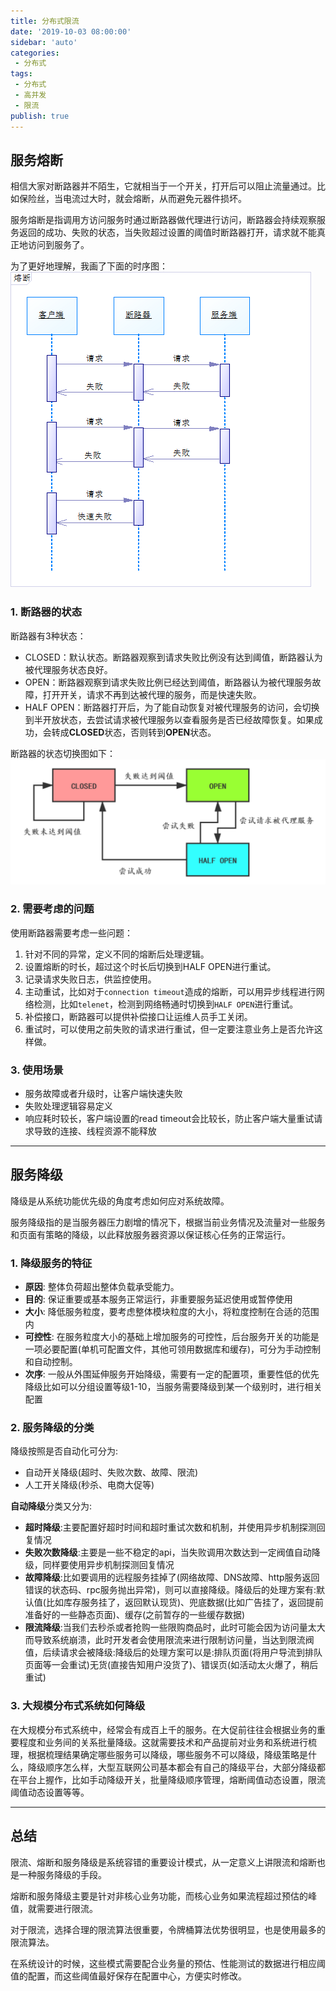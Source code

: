 ```yaml
---
title: 分布式限流
date: '2019-10-03 08:00:00'
sidebar: 'auto'
categories:
 - 分布式
tags:
 - 分布式
 - 高并发
 - 限流
publish: true
---
```


## 服务熔断
相信大家对断路器并不陌生，它就相当于一个开关，打开后可以阻止流量通过。比如保险丝，当电流过大时，就会熔断，从而避免元器件损坏。

服务熔断是指调用方访问服务时通过断路器做代理进行访问，断路器会持续观察服务返回的成功、失败的状态，当失败超过设置的阈值时断路器打开，请求就不能真正地访问到服务了。

为了更好地理解，我画了下面的时序图：![image](image/04-00.png)
### 1. 断路器的状态
断路器有3种状态：
- CLOSED：默认状态。断路器观察到请求失败比例没有达到阈值，断路器认为被代理服务状态良好。
- OPEN：断路器观察到请求失败比例已经达到阈值，断路器认为被代理服务故障，打开开关，请求不再到达被代理的服务，而是快速失败。
- HALF OPEN：断路器打开后，为了能自动恢复对被代理服务的访问，会切换到半开放状态，去尝试请求被代理服务以查看服务是否已经故障恢复。如果成功，会转成**CLOSED**状态，否则转到**OPEN**状态。

断路器的状态切换图如下：![image](image/04-01.png)

### 2. 需要考虑的问题
使用断路器需要考虑一些问题：
1. 针对不同的异常，定义不同的熔断后处理逻辑。
2. 设置熔断的时长，超过这个时长后切换到HALF OPEN进行重试。
3. 记录请求失败日志，供监控使用。
4. 主动重试，比如对于`connection timeout`造成的熔断，可以用异步线程进行网络检测，比如`telenet`，检测到网络畅通时切换到`HALF OPEN`进行重试。
5. 补偿接口，断路器可以提供补偿接口让运维人员手工关闭。
6. 重试时，可以使用之前失败的请求进行重试，但一定要注意业务上是否允许这样做。
### 3. 使用场景
* 服务故障或者升级时，让客户端快速失败
* 失败处理逻辑容易定义
* 响应耗时较长，客户端设置的read timeout会比较长，防止客户端大量重试请求导致的连接、线程资源不能释放

---
## 服务降级
降级是从系统功能优先级的角度考虑如何应对系统故障。

服务降级指的是当服务器压力剧增的情况下，根据当前业务情况及流量对一些服务和页面有策略的降级，以此释放服务器资源以保证核心任务的正常运行。
### 1. 降级服务的特征
- **原因**: 整体负荷超出整体负载承受能力。
- **目的**: 保证重要或基本服务正常运行，非重要服务延迟使用或暂停使用
- **大小**: 降低服务粒度，要考虑整体模块粒度的大小，将粒度控制在合适的范围内
- **可控性**: 在服务粒度大小的基础上增加服务的可控性，后台服务开关的功能是一项必要配置(单机可配置文件，其他可领用数据库和缓存)，可分为手动控制和自动控制。
- **次序**: 一般从外围延伸服务开始降级，需要有一定的配置项，重要性低的优先降级比如可以分组设置等级1-10，当服务需要降级到某一个级别时，进行相关配置
### 2. 服务降级的分类 
降级按照是否自动化可分为:

- 自动开关降级(超时、失败次数、故障、限流)
- 人工开关降级(秒杀、电商大促等)

**自动降级**分类又分为:

- **超时降级**:主要配置好超时时间和超时重试次数和机制，并使用异步机制探测回复情况
- **失败次数降级**:主要是一些不稳定的api，当失败调用次数达到一定阀值自动降级，同样要使用异步机制探测回复情况
- **故障降级**:比如要调用的远程服务挂掉了(网络故障、DNS故障、http服务返回错误的状态码、rpc服务抛出异常)，则可以直接降级。降级后的处理方案有:默认值(比如库存服务挂了，返回默认现货)、兜底数据(比如广告挂了，返回提前准备好的一些静态页面)、缓存(之前暂存的一些缓存数据)
- **限流降级**:当我们去秒杀或者抢购一些限购商品时，此时可能会因为访问量太大而导致系统崩溃，此时开发者会使用限流来进行限制访问量，当达到限流阀值，后续请求会被降级:降级后的处理方案可以是:排队页面(将用户导流到排队页面等一会重试)无货(直接告知用户没货了)、错误页(如活动太火爆了，稍后重试)
### 3. 大规模分布式系统如何降级 
在大规模分布式系统中，经常会有成百上千的服务。在大促前往往会根据业务的重要程度和业务间的关系批量降级。这就需要技术和产品提前对业务和系统进行梳理，根据梳理结果确定哪些服务可以降级，哪些服务不可以降级，降级策略是什么，降级顺序怎么样，大型互联网公司基本都会有自己的降级平台，大部分降级都在平台上握作，比如手动降级开关，批量降级顺序管理，熔断阈值动态设置，限流阈值动态设置等等。 

---
## 总结
限流、熔断和服务降级是系统容错的重要设计模式，从一定意义上讲限流和熔断也是一种服务降级的手段。

熔断和服务降级主要是针对非核心业务功能，而核心业务如果流程超过预估的峰值，就需要进行限流。

对于限流，选择合理的限流算法很重要，令牌桶算法优势很明显，也是使用最多的限流算法。

在系统设计的时候，这些模式需要配合业务量的预估、性能测试的数据进行相应阈值的配置，而这些阈值最好保存在配置中心，方便实时修改。